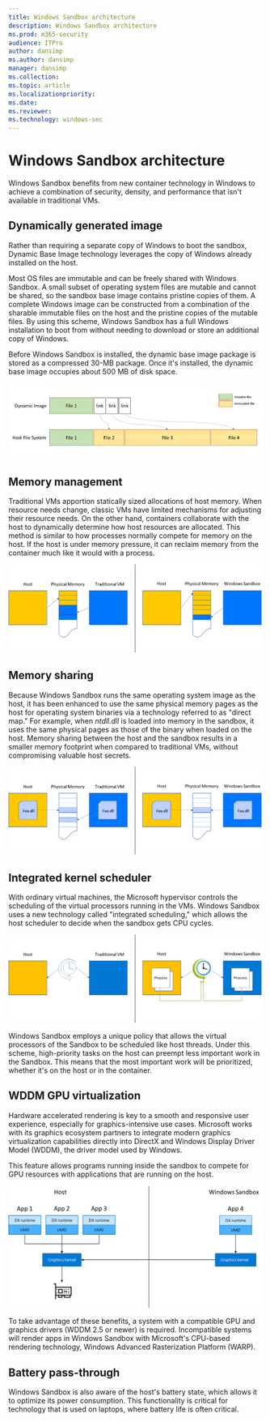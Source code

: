 ```yaml
---
title: Windows Sandbox architecture
description: Windows Sandbox architecture
ms.prod: m365-security
audience: ITPro
author: dansimp
ms.author: dansimp
manager: dansimp
ms.collection: 
ms.topic: article
ms.localizationpriority: 
ms.date: 
ms.reviewer: 
ms.technology: windows-sec
---
```


# Windows Sandbox architecture

Windows Sandbox benefits from new container technology in Windows to achieve a combination of security, density, and performance that isn't available in traditional VMs.

## Dynamically generated image

Rather than requiring a separate copy of Windows to boot the sandbox, Dynamic Base Image technology leverages the copy of Windows already installed on the host.

Most OS files are immutable and can be freely shared with Windows Sandbox. A small subset of operating system files are mutable and cannot be shared, so the sandbox base image contains pristine copies of them. A complete Windows image can be constructed from a combination of the sharable immutable files on the host and the pristine copies of the mutable files. By using this scheme, Windows Sandbox has a full Windows installation to boot from without needing to download or store an additional copy of Windows.
 
Before Windows Sandbox is installed, the dynamic base image package is stored as a compressed 30-MB package. Once it's installed, the dynamic base image occupies about 500 MB of disk space.

![A chart compares scale of dynamic image of files and links with the host file system.](images/1-dynamic-host.png)

## Memory management

Traditional VMs apportion statically sized allocations of host memory. When resource needs change, classic VMs have limited mechanisms for adjusting their resource needs. On the other hand, containers collaborate with the host to dynamically determine how host resources are allocated. This method is similar to how processes normally compete for memory on the host. If the host is under memory pressure, it can reclaim memory from the container much like it would with a process.

![A chart compares memory sharing in Windows Sandbox versus a traditional VM.](images/2-dynamic-working.png)

## Memory sharing

Because Windows Sandbox runs the same operating system image as the host, it has been enhanced to use the same physical memory pages as the host for operating system binaries via a technology referred to as "direct map." For example, when *ntdll.dll* is loaded into memory in the sandbox, it uses the same physical pages as those of the binary when loaded on the host. Memory sharing between the host and the sandbox results in a smaller memory footprint when compared to traditional VMs, without compromising valuable host secrets.

![A chart compares the memory footprint in Windows Sandbox versus a traditional VM.](images/3-memory-sharing.png)

## Integrated kernel scheduler

With ordinary virtual machines, the Microsoft hypervisor controls the scheduling of the virtual processors running in the VMs. Windows Sandbox uses a new technology called "integrated scheduling," which allows the host scheduler to decide when the sandbox gets CPU cycles.

![A chart compares the scheduling in Windows Sandbox versus a traditional VM.](images/4-integrated-kernal.png)

Windows Sandbox employs a unique policy that allows the virtual processors of the Sandbox to be scheduled like host threads. Under this scheme, high-priority tasks on the host can preempt less important work in the Sandbox. This means that the most important work will be prioritized, whether it's on the host or in the container.
 
## WDDM GPU virtualization

Hardware accelerated rendering is key to a smooth and responsive user experience, especially for graphics-intensive use cases. Microsoft works with its graphics ecosystem partners to integrate modern graphics virtualization capabilities directly into DirectX and Windows Display Driver Model (WDDM), the driver model used by Windows.

This feature allows programs running inside the sandbox to compete for GPU resources with applications that are running on the host.

![A chart illustrates graphics kernel use in Sandbox managed alongside apps on the host.](images/5-wddm-gpu-virtualization.png)

To take advantage of these benefits, a system with a compatible GPU and graphics drivers (WDDM 2.5 or newer) is required. Incompatible systems will render apps in Windows Sandbox with Microsoft's CPU-based rendering technology, Windows Advanced Rasterization Platform (WARP).
 
## Battery pass-through

Windows Sandbox is also aware of the host's battery state, which allows it to optimize its power consumption. This functionality is critical for technology that is used on laptops, where battery life is often critical.
